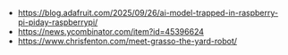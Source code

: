 - https://blog.adafruit.com/2025/09/26/ai-model-trapped-in-raspberry-pi-piday-raspberrypi/
- https://news.ycombinator.com/item?id=45396624
- https://www.chrisfenton.com/meet-grasso-the-yard-robot/
